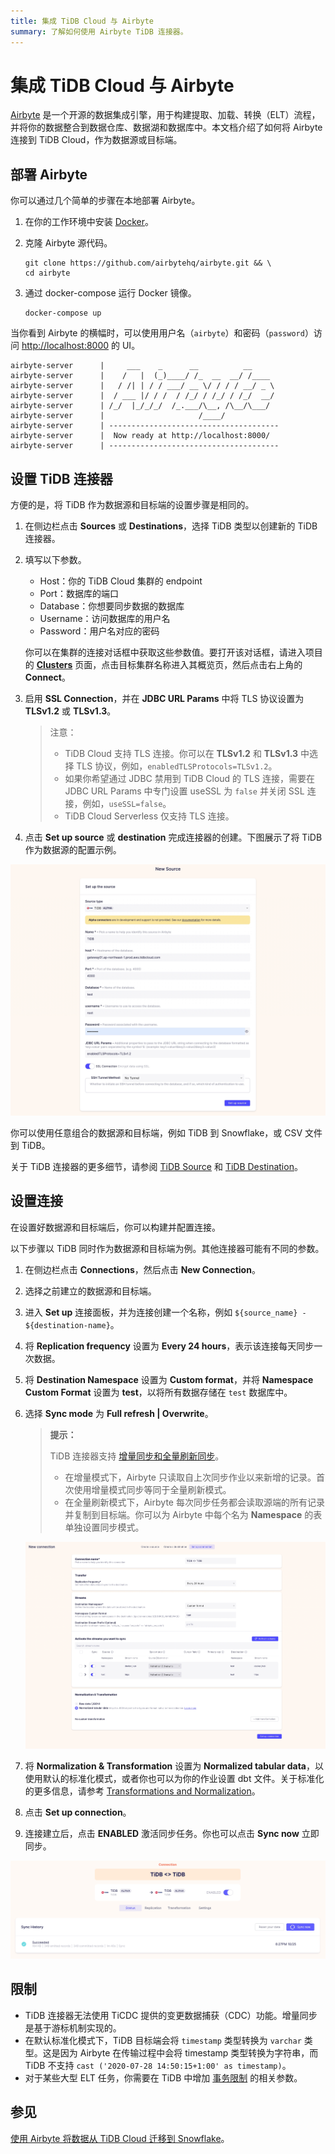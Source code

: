 ```yaml
---
title: 集成 TiDB Cloud 与 Airbyte
summary: 了解如何使用 Airbyte TiDB 连接器。
---
```


# 集成 TiDB Cloud 与 Airbyte

[Airbyte](https://airbyte.com/) 是一个开源的数据集成引擎，用于构建提取、加载、转换（ELT）流程，并将你的数据整合到数据仓库、数据湖和数据库中。本文档介绍了如何将 Airbyte 连接到 TiDB Cloud，作为数据源或目标端。

## 部署 Airbyte

你可以通过几个简单的步骤在本地部署 Airbyte。

1. 在你的工作环境中安装 [Docker](https://www.docker.com/products/docker-desktop)。

2. 克隆 Airbyte 源代码。

    ```shell
    git clone https://github.com/airbytehq/airbyte.git && \
    cd airbyte
    ```

3. 通过 docker-compose 运行 Docker 镜像。

    ```shell
    docker-compose up
    ```

当你看到 Airbyte 的横幅时，可以使用用户名（`airbyte`）和密码（`password`）访问 [http://localhost:8000](http://localhost:8000) 的 UI。

```
airbyte-server      |     ___    _      __          __
airbyte-server      |    /   |  (_)____/ /_  __  __/ /____
airbyte-server      |   / /| | / / ___/ __ \/ / / / __/ _ \
airbyte-server      |  / ___ |/ / /  / /_/ / /_/ / /_/  __/
airbyte-server      | /_/  |_/_/_/  /_.___/\__, /\__/\___/
airbyte-server      |                     /____/
airbyte-server      | --------------------------------------
airbyte-server      |  Now ready at http://localhost:8000/
airbyte-server      | --------------------------------------
```

## 设置 TiDB 连接器

方便的是，将 TiDB 作为数据源和目标端的设置步骤是相同的。

1. 在侧边栏点击 **Sources** 或 **Destinations**，选择 TiDB 类型以创建新的 TiDB 连接器。

2. 填写以下参数。

    - Host：你的 TiDB Cloud 集群的 endpoint
    - Port：数据库的端口
    - Database：你想要同步数据的数据库
    - Username：访问数据库的用户名
    - Password：用户名对应的密码

    你可以在集群的连接对话框中获取这些参数值。要打开该对话框，请进入项目的 [**Clusters**](https://tidbcloud.com/project/clusters) 页面，点击目标集群名称进入其概览页，然后点击右上角的 **Connect**。

3. 启用 **SSL Connection**，并在 **JDBC URL Params** 中将 TLS 协议设置为 **TLSv1.2** 或 **TLSv1.3**。

    > 注意：
    >
    > - TiDB Cloud 支持 TLS 连接。你可以在 **TLSv1.2** 和 **TLSv1.3** 中选择 TLS 协议，例如，`enabledTLSProtocols=TLSv1.2`。
    > - 如果你希望通过 JDBC 禁用到 TiDB Cloud 的 TLS 连接，需要在 JDBC URL Params 中专门设置 useSSL 为 `false` 并关闭 SSL 连接，例如，`useSSL=false`。
    > - TiDB Cloud Serverless 仅支持 TLS 连接。

4. 点击 **Set up source** 或 **destination** 完成连接器的创建。下图展示了将 TiDB 作为数据源的配置示例。

![TiDB source configuration](/media/tidb-cloud/integration-airbyte-parameters.jpg)

你可以使用任意组合的数据源和目标端，例如 TiDB 到 Snowflake，或 CSV 文件到 TiDB。

关于 TiDB 连接器的更多细节，请参阅 [TiDB Source](https://docs.airbyte.com/integrations/sources/tidb) 和 [TiDB Destination](https://docs.airbyte.com/integrations/destinations/tidb)。

## 设置连接

在设置好数据源和目标端后，你可以构建并配置连接。

以下步骤以 TiDB 同时作为数据源和目标端为例。其他连接器可能有不同的参数。

1. 在侧边栏点击 **Connections**，然后点击 **New Connection**。
2. 选择之前建立的数据源和目标端。
3. 进入 **Set up** 连接面板，并为连接创建一个名称，例如 `${source_name} - ${destination-name}`。
4. 将 **Replication frequency** 设置为 **Every 24 hours**，表示该连接每天同步一次数据。
5. 将 **Destination Namespace** 设置为 **Custom format**，并将 **Namespace Custom Format** 设置为 **test**，以将所有数据存储在 `test` 数据库中。
6. 选择 **Sync mode** 为 **Full refresh | Overwrite**。

    > **提示：**
    >
    > TiDB 连接器支持 [增量同步和全量刷新同步](https://airbyte.com/blog/understanding-data-replication-modes)。
    >
    > - 在增量模式下，Airbyte 只读取自上次同步作业以来新增的记录。首次使用增量模式同步等同于全量刷新模式。
    > - 在全量刷新模式下，Airbyte 每次同步任务都会读取源端的所有记录并复制到目标端。你可以为 Airbyte 中每个名为 **Namespace** 的表单独设置同步模式。

    ![Set up connection](/media/tidb-cloud/integration-airbyte-connection.jpg)

7. 将 **Normalization & Transformation** 设置为 **Normalized tabular data**，以使用默认的标准化模式，或者你也可以为你的作业设置 dbt 文件。关于标准化的更多信息，请参考 [Transformations and Normalization](https://docs.airbyte.com/operator-guides/transformation-and-normalization/transformations-with-dbt)。
8. 点击 **Set up connection**。
9. 连接建立后，点击 **ENABLED** 激活同步任务。你也可以点击 **Sync now** 立即同步。

![Sync data](/media/tidb-cloud/integration-airbyte-sync.jpg)

## 限制

- TiDB 连接器无法使用 TiCDC 提供的变更数据捕获（CDC）功能。增量同步是基于游标机制实现的。
- 在默认标准化模式下，TiDB 目标端会将 `timestamp` 类型转换为 `varchar` 类型。这是因为 Airbyte 在传输过程中会将 timestamp 类型转换为字符串，而 TiDB 不支持 `cast ('2020-07-28 14:50:15+1:00' as timestamp)`。
- 对于某些大型 ELT 任务，你需要在 TiDB 中增加 [事务限制](/develop/dev-guide-transaction-restraints.md#large-transaction-restrictions) 的相关参数。

## 参见

[使用 Airbyte 将数据从 TiDB Cloud 迁移到 Snowflake](https://www.pingcap.com/blog/using-airbyte-to-migrate-data-from-tidb-cloud-to-snowflake/)。